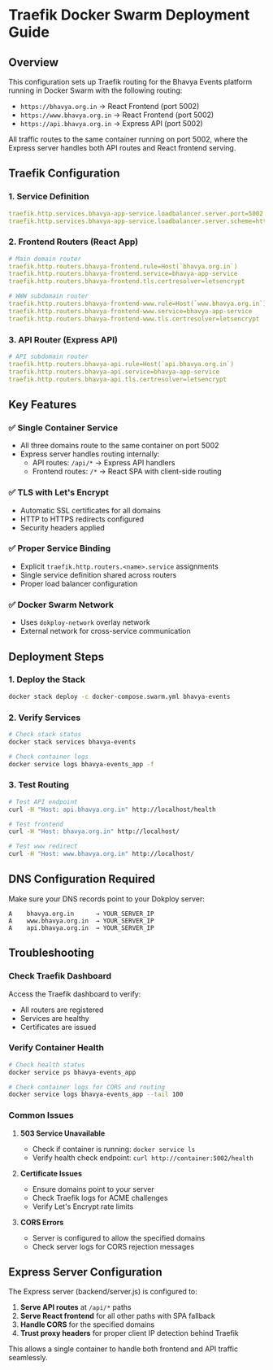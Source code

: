 # Traefik Docker Swarm Deployment Guide

## Overview

This configuration sets up Traefik routing for the Bhavya Events platform running in Docker Swarm with the following routing:

- `https://bhavya.org.in` → React Frontend (port 5002)
- `https://www.bhavya.org.in` → React Frontend (port 5002)
- `https://api.bhavya.org.in` → Express API (port 5002)

All traffic routes to the same container running on port 5002, where the Express server handles both API routes and React frontend serving.

## Traefik Configuration

### 1. Service Definition

```yaml
traefik.http.services.bhavya-app-service.loadbalancer.server.port=5002
traefik.http.services.bhavya-app-service.loadbalancer.server.scheme=http
```

### 2. Frontend Routers (React App)

```yaml
# Main domain router
traefik.http.routers.bhavya-frontend.rule=Host(`bhavya.org.in`)
traefik.http.routers.bhavya-frontend.service=bhavya-app-service
traefik.http.routers.bhavya-frontend.tls.certresolver=letsencrypt

# WWW subdomain router
traefik.http.routers.bhavya-frontend-www.rule=Host(`www.bhavya.org.in`)
traefik.http.routers.bhavya-frontend-www.service=bhavya-app-service
traefik.http.routers.bhavya-frontend-www.tls.certresolver=letsencrypt
```

### 3. API Router (Express API)

```yaml
# API subdomain router
traefik.http.routers.bhavya-api.rule=Host(`api.bhavya.org.in`)
traefik.http.routers.bhavya-api.service=bhavya-app-service
traefik.http.routers.bhavya-api.tls.certresolver=letsencrypt
```

## Key Features

### ✅ Single Container Service

- All three domains route to the same container on port 5002
- Express server handles routing internally:
  - API routes: `/api/*` → Express API handlers
  - Frontend routes: `/*` → React SPA with client-side routing

### ✅ TLS with Let's Encrypt

- Automatic SSL certificates for all domains
- HTTP to HTTPS redirects configured
- Security headers applied

### ✅ Proper Service Binding

- Explicit `traefik.http.routers.<name>.service` assignments
- Single service definition shared across routers
- Proper load balancer configuration

### ✅ Docker Swarm Network

- Uses `dokploy-network` overlay network
- External network for cross-service communication

## Deployment Steps

### 1. Deploy the Stack

```bash
docker stack deploy -c docker-compose.swarm.yml bhavya-events
```

### 2. Verify Services

```bash
# Check stack status
docker stack services bhavya-events

# Check container logs
docker service logs bhavya-events_app -f
```

### 3. Test Routing

```bash
# Test API endpoint
curl -H "Host: api.bhavya.org.in" http://localhost/health

# Test frontend
curl -H "Host: bhavya.org.in" http://localhost/

# Test www redirect
curl -H "Host: www.bhavya.org.in" http://localhost/
```

## DNS Configuration Required

Make sure your DNS records point to your Dokploy server:

```
A    bhavya.org.in      → YOUR_SERVER_IP
A    www.bhavya.org.in  → YOUR_SERVER_IP
A    api.bhavya.org.in  → YOUR_SERVER_IP
```

## Troubleshooting

### Check Traefik Dashboard

Access the Traefik dashboard to verify:

- All routers are registered
- Services are healthy
- Certificates are issued

### Verify Container Health

```bash
# Check health status
docker service ps bhavya-events_app

# Check container logs for CORS and routing
docker service logs bhavya-events_app --tail 100
```

### Common Issues

1. **503 Service Unavailable**

   - Check if container is running: `docker service ls`
   - Verify health check endpoint: `curl http://container:5002/health`

2. **Certificate Issues**

   - Ensure domains point to your server
   - Check Traefik logs for ACME challenges
   - Verify Let's Encrypt rate limits

3. **CORS Errors**
   - Server is configured to allow the specified domains
   - Check server logs for CORS rejection messages

## Express Server Configuration

The Express server (backend/server.js) is configured to:

1. **Serve API routes** at `/api/*` paths
2. **Serve React frontend** for all other paths with SPA fallback
3. **Handle CORS** for the specified domains
4. **Trust proxy headers** for proper client IP detection behind Traefik

This allows a single container to handle both frontend and API traffic seamlessly.
